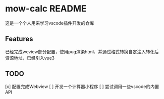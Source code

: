 # mow-calc README

这是一个个人用来学习vscode插件开发的仓库

## Features

已经完成weview部分配置，使用pug渲染html，并通过格式转换自定注入转化后资源地址，已经引入vue3

## TODO
[x] 配置完成Webview
[ ] 开发一个计算器小程序
[ ] 尝试调用一些vscode的内置API